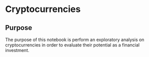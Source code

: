 # Cryptocurrencies

## Purpose

The purpose of this notebook is perform an exploratory analysis on cryptocurrencies in order to evaluate
their potential as a financial investment.